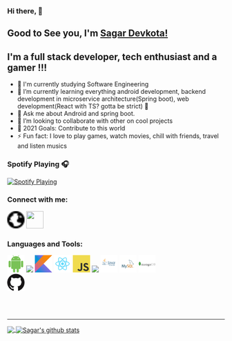 ### Hi there,  👋

## Good to See you, I'm [Sagar Devkota!](https://sagardev.com.np/)





## I'm a full stack developer, tech enthusiast and a gamer !!!


- 🔭 I'm currently studying Software Engineering 
- 🌱 I’m currently learning everything android development, backend development in microservice architecture(Spring boot), web development(React with TS? gotta be strict) 🤣
- 💬 Ask me about Android and spring boot.
- 👯 I’m looking to collaborate with other on cool projects
- 🥅 2021 Goals: Contribute to this world
- ⚡ Fun fact: I love to play games, watch movies, chill with friends, travel and listen musics

### Spotify Playing 🎧

[<img src="https://now-playing-codestackr.vercel.app/api/spotify-playing" alt="Spotify Playing" width="350" />](https://open.spotify.com/user/swyqyimdc12jajde4vpwd2x1b)

### Connect with me:

<a href="https://sagardev.com.np"> 
<img  width="40px" height="40" src="https://raw.githubusercontent.com/iconic/open-iconic/master/svg/globe.svg" ></img></a>

<a href="https://www.linkedin.com/in/sagar-devkota-8126041a4/"> 
<img  width="40px" height="40" src="https://cdn.jsdelivr.net/npm/simple-icons@v3/icons/linkedin.svg" /></a>


<br />

### Languages and Tools:

<code><img height="40" src="https://raw.githubusercontent.com/github/explore/80688e429a7d4ef2fca1e82350fe8e3517d3494d/topics/android/android.png"></code>
<code><img height="40" src="https://miro.medium.com/max/856/1*O68LbDvD5Dcsnez73M7v4Q.png"/></code>
<code><img height="40" src="https://raw.githubusercontent.com/github/explore/80688e429a7d4ef2fca1e82350fe8e3517d3494d/topics/kotlin/kotlin.png"></code>
<code><img height="40" width="40" alt="React" width="26px" src="https://raw.githubusercontent.com/github/explore/80688e429a7d4ef2fca1e82350fe8e3517d3494d/topics/react/react.png" /></code>
<code><img  height="40" src="https://raw.githubusercontent.com/github/explore/80688e429a7d4ef2fca1e82350fe8e3517d3494d/topics/javascript/javascript.png" /></code>
<code><img height="40" src="https://banner2.cleanpng.com/20180627/vgh/kisspng-angularjs-typescript-javascript-vue-js-5b3426078891d3.5710198215301442635594.jpg" /></code>
<code><img height="40" src="https://raw.githubusercontent.com/github/explore/80688e429a7d4ef2fca1e82350fe8e3517d3494d/topics/java/java.png"></code>
<code><img  alt="MySQL" height ="40" src="https://raw.githubusercontent.com/github/explore/80688e429a7d4ef2fca1e82350fe8e3517d3494d/topics/mysql/mysql.png" /></code>
<code><img  alt="MongoDB" height="40" src="https://raw.githubusercontent.com/github/explore/80688e429a7d4ef2fca1e82350fe8e3517d3494d/topics/mongodb/mongodb.png" /> </code>
<code><img  height="40" src="https://raw.githubusercontent.com/github/explore/78df643247d429f6cc873026c0622819ad797942/topics/github/github.png" /> </code>


<br />
<br />

---

<a href="https://github.com/Sagardevkota">
  <img align="center" src="https://github-readme-stats.vercel.app/api/top-langs/?username=Sagardevkota&theme=light&hide_langs_below=1" />
</a>

<a href="https://github.com/Sagardevkota">
 <img align="center" src="https://github-readme-stats.vercel.app/api?username=Sagardevkota&show_icons=true&theme=light&line_height=27" alt="Sagar's github stats"/>
</a>




